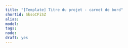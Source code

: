 ```yaml
---
title: "[Template] Titre du projet - carnet de bord"
shortid: SksoCFiSZ
alias: 
model: 
tags: 
node: 
draft: yes
--- 
```

 